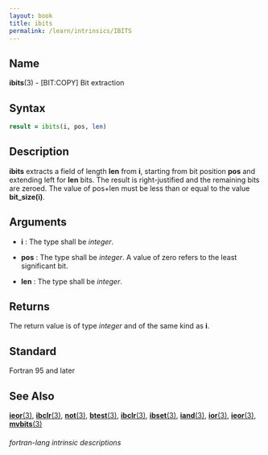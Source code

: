 ```yaml
---
layout: book
title: ibits
permalink: /learn/intrinsics/IBITS
---
```

## __Name__

__ibits__(3) - \[BIT:COPY\] Bit extraction


## __Syntax__
```fortran
result = ibits(i, pos, len)
```
## __Description__

__ibits__ extracts a field of length __len__ from __i__, starting from
bit position __pos__ and extending left for __len__ bits. The result is
right-justified and the remaining bits are zeroed. The value of pos+len
must be less than or equal to the value __bit\_size(i)__.

## __Arguments__

  - __i__
    : The type shall be _integer_.

  - __pos__
    : The type shall be _integer_. A value of zero refers to the least
    significant bit.

  - __len__
    : The type shall be _integer_.

## __Returns__

The return value is of type _integer_ and of the same kind as __i__.

## __Standard__

Fortran 95 and later

## __See Also__

[__ieor__(3)](IEOR), 
[__ibclr__(3)](IBCLR),
[__not__(3)](NOT),
[__btest__(3)](BTEST),
[__ibclr__(3)](IBCLR),
[__ibset__(3)](IBSET),
[__iand__(3)](IAND),
[__ior__(3)](IOR),
[__ieor__(3)](IEOR),
[__mvbits__(3)](MVBITS)


###### fortran-lang intrinsic descriptions

